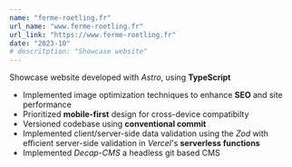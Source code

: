 ```yaml
---
name: "ferme-roetling.fr"
url_name: "www.ferme-roetling.fr"
url_link: "https://www.ferme-roetling.fr"
date: "2023-10"
# descritption: "Showcase website"
---
```

Showcase website developed with *Astro*, using **TypeScript**
- Implemented image optimization techniques to enhance **SEO** and site performance
- Prioritized **mobile-first** design for cross-device compatibilty
- Versioned codebase using **conventional commit**
- Implemented client/server-side data validation using the *Zod* with efficient server-side validation in *Vercel*'s **serverless functions**
- Implemented *Decap-CMS* a headless git based CMS